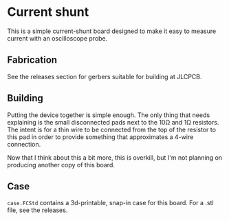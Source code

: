 # Current shunt

This is a simple current-shunt board designed to make it easy to measure
current with an oscilloscope probe.

## Fabrication

See the releases section for gerbers suitable for building at JLCPCB.

## Building

Putting the device together is simple enough. The only thing that needs explaining is the small disconnected pads next to the 10Ω and 1Ω resistors. The intent is for a thin wire to be connected from the top of the resistor to this pad in order to provide something that approximates a 4-wire connection.

Now that I think about this a bit more, this is overkill, but I'm not planning on producing another copy of this board.

## Case

`case.FCStd` contains a 3d-printable, snap-in case for this board. For a .stl file, see the releases.
